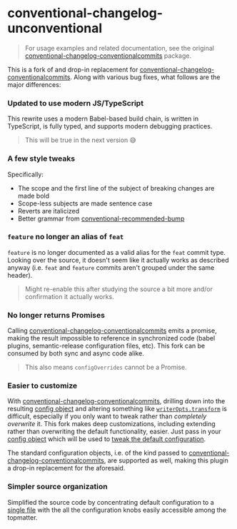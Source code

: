 # conventional-changelog-unconventional

> For usage examples and related documentation, see the original
> [conventional-changelog-conventionalcommits](https://github.com/conventional-changelog/conventional-changelog/tree/master/packages/conventional-changelog-conventionalcommits)
> package.

This is a fork of and drop-in replacement for
[conventional-changelog-conventionalcommits](https://github.com/conventional-changelog/conventional-changelog/tree/master/packages/conventional-changelog-conventionalcommits).
Along with various bug fixes, what follows are the major differences:

### Updated to use modern JS/TypeScript

This rewrite uses a modern Babel-based build chain, is written in TypeScript, is
fully typed, and supports modern debugging practices.

> This will be true in the next version 😅

### A few style tweaks

Specifically:

- The scope and the first line of the subject of breaking changes are made bold
- Scope-less subjects are made sentence case
- Reverts are italicized
- Better grammar from
  [conventional-recommended-bump](https://www.npmjs.com/package/conventional-recommended-bump)

### `feature` no longer an alias of `feat`

`feature` is no longer documented as a valid alias for the `feat` commit type.
Looking over the source, it doesn't seem like it actually works as described
anyway (i.e. `feat` and `feature` commits aren't grouped under the same header).

> Might re-enable this after studying the source a bit more and/or confirmation
> it actually works.

### No longer returns Promises

Calling
[conventional-changelog-conventionalcommits](https://github.com/conventional-changelog/conventional-changelog/tree/master/packages/conventional-changelog-conventionalcommits)
emits a promise, making the result impossible to reference in synchronized code
(babel plugins, semantic-release configuration files, etc). This fork can be
consumed by both sync and async code alike.

> This also means `configOverrides` cannot be a Promise.

### Easier to customize

With
[conventional-changelog-conventionalcommits](https://github.com/conventional-changelog/conventional-changelog/tree/master/packages/conventional-changelog-conventionalcommits),
drilling down into the resulting
[config object](https://github.com/conventional-changelog/conventional-changelog/tree/master/packages/conventional-changelog-core#config)
and altering something like
[`writerOpts.transform`](https://github.com/conventional-changelog-archived-repos/conventional-changelog-writer#transform)
is difficult, especially if you only want to tweak rather than _completely
overwrite_ it. This fork makes deep customizations, including extending rather
than overwriting the default functionality, easier. Just pass in your
[config object](https://github.com/conventional-changelog/conventional-changelog/tree/master/packages/conventional-changelog-core#config)
which will be used to [tweak the default configuration](./index.js).

The standard configuration objects, i.e. of the kind passed to
[conventional-changelog-conventionalcommits](https://github.com/conventional-changelog/conventional-changelog/tree/master/packages/conventional-changelog-conventionalcommits),
are supported as well, making this plugin a drop-in replacement for the
aforesaid.

### Simpler source organization

Simplified the source code by concentrating default configuration to a
[single file](./defaults.js) with the all the configuration knobs easily
accessible among the topmatter.
